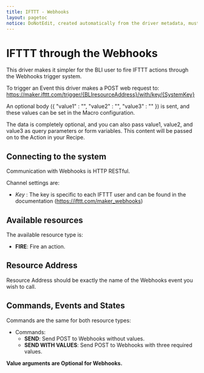 ```yaml
---
title: IFTTT - Webhooks
layout: pagetoc
notice: DoNotEdit, created automatically from the driver metadata, must be updated on the driver itself
---
```

 
IFTTT through the Webhooks
=======================
This driver makes it simpler for the BLI user to fire IFTTT actions through the Webhooks trigger system.

To trigger an Event this driver makes a POST web request to: https://maker.ifttt.com/trigger/{BLIresourceAddress}/with/key/{SystemKey}

An optional body ({ "value1" : "", "value2" : "", "value3" : "" }) is sent, and these values can be set in the Macro configuration.

The data is completely optional, and you can also pass value1, value2, and value3 as query parameters or form variables. This content will be passed on to the Action in your Recipe. 

Connecting to the system
-------------------------
Communication with Webhooks is HTTP RESTful. 

Channel settings are:

* _Key_ : The key is specific to each IFTTT user and can be found in the documentation (https://ifttt.com/maker_webhooks)

Available resources
--------------------------------
The available resource type is:

* **FIRE**: Fire an action.

Resource Address
-------------------
Resource Address should be exactly the name of the Webhooks event you wish to call.

Commands, Events and States
-------------------------------
Commands are the same for both resource types:

* Commands:
  - **SEND**: Send POST to Webhooks without values.
  - **SEND WITH VALUES**: Send POST to Webhooks with three required values.

**Value arguments are Optional for Webhooks.**

